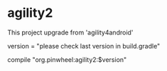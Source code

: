 # agility2
This project upgrade from 'agility4android'

version = "please check last version in build.gradle"

compile "org.pinwheel:agility2:$version"
